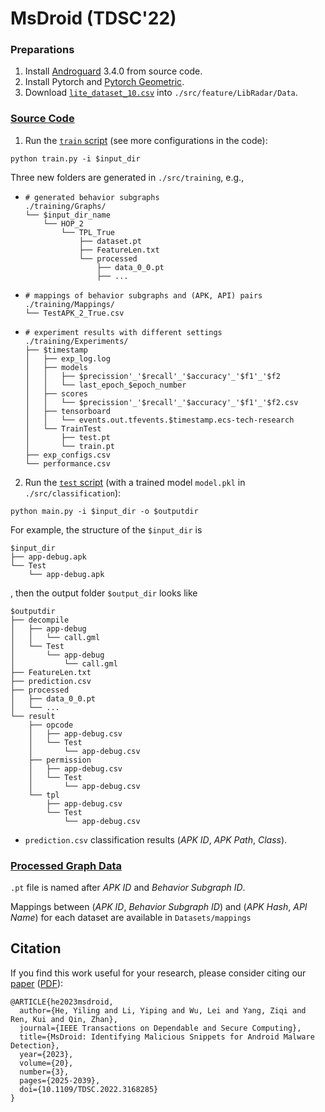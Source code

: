 # MsDroid (TDSC'22)

### Preparations

1. Install [Androguard](https://androguard.readthedocs.io/en/latest/intro/installation.html) 3.4.0 from source code.
2. Install Pytorch and [Pytorch Geometric](https://pytorch-geometric.readthedocs.io/en/latest/notes/installation.html).
3. Download [`lite_dataset_10.csv`](https://github.com/pkumza/Data_for_LibRadar/blob/master/lite_dataset_10.csv) into `./src/feature/LibRadar/Data`.

### [Source Code](./src)

1. Run the [`train` script](./src/train.py) (see more configurations in the code):

```shell
python train.py -i $input_dir
```

Three new folders are generated in `./src/training`, e.g.,

- ```shell
  # generated behavior subgraphs
  ./training/Graphs/
  └── $input_dir_name
      └── HOP_2
          └── TPL_True
              ├── dataset.pt
              ├── FeatureLen.txt
              └── processed
                  ├── data_0_0.pt
                  ├── ...
  ```

- ```shell
  # mappings of behavior subgraphs and (APK, API) pairs
  ./training/Mappings/
  └── TestAPK_2_True.csv
  ```

- ```shell
  # experiment results with different settings
  ./training/Experiments/
  ├── $timestamp
  │   ├── exp_log.log
  │   ├── models
  │   │   ├── $precission'_'$recall'_'$accuracy'_'$f1'_'$f2
  │   │   └── last_epoch_$epoch_number
  │   ├── scores
  │   │   └── $precission'_'$recall'_'$accuracy'_'$f1'_'$f2.csv
  │   ├── tensorboard
  │   │   └── events.out.tfevents.$timestamp.ecs-tech-research
  │   └── TrainTest
  │       ├── test.pt
  │       └── train.pt
  ├── exp_configs.csv
  └── performance.csv
  ```

2. Run the [`test` script](./src/main.py) (with a trained model `model.pkl` in `./src/classification`):

```shell
python main.py -i $input_dir -o $outputdir
```

For example, the structure of the `$input_dir` is

```shell
$input_dir
├── app-debug.apk
└── Test
    └── app-debug.apk
```

, then the output folder `$output_dir` looks like

```shell
$outputdir
├── decompile
│   ├── app-debug
│   │   └── call.gml
│   └── Test
│       └── app-debug
│           └── call.gml
├── FeatureLen.txt
├── prediction.csv
├── processed
│   ├── data_0_0.pt
│   └── ...
└── result
    ├── opcode
    │   ├── app-debug.csv
    │   └── Test
    │       └── app-debug.csv
    ├── permission
    │   ├── app-debug.csv
    │   └── Test
    │       └── app-debug.csv
    └── tpl
        ├── app-debug.csv
        └── Test
            └── app-debug.csv
```

- `prediction.csv` classification results (*APK ID*, *APK Path*, *Class*).

### [Processed Graph Data](https://github.com/MalwareDetection/GraphDroid/tree/main/Datasets)

`.pt` file is named after *APK ID* and *Behavior Subgraph ID*. 

Mappings between (*APK ID*, *Behavior Subgraph ID*) and (*APK Hash*, *API Name*) for each dataset are available in `Datasets/mappings`

## Citation

If you find this work useful for your research, please consider citing our [paper](https://ieeexplore.ieee.org/document/9762803) ([PDF](https://www.researchgate.net/publication/360208933_MsDroid_Identifying_Malicious_Snippets_for_Android_Malware_Detection)):

```
@ARTICLE{he2023msdroid,
  author={He, Yiling and Li, Yiping and Wu, Lei and Yang, Ziqi and Ren, Kui and Qin, Zhan},
  journal={IEEE Transactions on Dependable and Secure Computing}, 
  title={MsDroid: Identifying Malicious Snippets for Android Malware Detection}, 
  year={2023},
  volume={20},
  number={3},
  pages={2025-2039},
  doi={10.1109/TDSC.2022.3168285}
}
```
